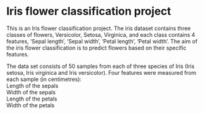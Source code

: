 # Iris flower classification project

This is an Iris flower classification project.  The iris dataset contains three classes of flowers, Versicolor, Setosa, Virginica, and 
each class contains 4 features, ‘Sepal length’, ‘Sepal width’, ‘Petal length’, ‘Petal width’. The aim of the iris flower classification is to predict 
flowers based on their specific features. <br>

The data set consists of 50 samples from each of three species of Iris (Iris setosa, Iris virginica and Iris versicolor).
Four features were measured from each sample (in centimetres):  <br>
Length of the sepals  <br>
Width of the sepals  <br>
Length of the petals  <br>
Width of the petals  <br>
